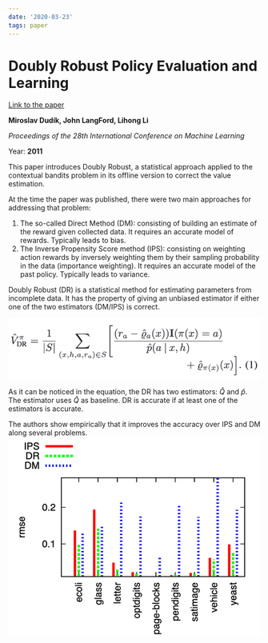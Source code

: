 ```yaml
---
date: '2020-03-23'
tags: paper
---
```

# Doubly Robust Policy Evaluation and Learning

[Link to the paper](https://arxiv.org/abs/1103.4601)

**Miroslav Dudík, John LangFord, Lihong Li**

*Proceedings of the 28th International Conference on Machine Learning*

Year: **2011**

This paper introduces Doubly Robust, a statistical approach applied to the contextual bandits problem in its offline version to correct the value estimation.

At the time the paper was published, there were two main approaches for addressing that problem:
1. The so-called Direct Method (DM): consisting of building an estimate of the reward given collected data. It requires an accurate model of rewards. Typically leads to bias.
2. The Inverse Propensity Score method (IPS): consisting on weighting action rewards by inversely weighting them by their sampling probability in the data (importance weighting). It requires an accurate model of the past policy. Typically leads to variance.

Doubly Robust (DR) is a statistical method for estimating parameters from incomplete data. It has the property of giving an unbiased estimator if either one of the two estimators (DM/IPS) is correct.

![](assets/dudik2011/formula.png)

As it can be noticed in the equation, the DR has two estimators: $\hat{Q}$ and $\hat{p}$. The estimator uses $\hat{Q}$ as baseline. DR is accurate if at least one of the estimators is accurate.

The authors show empirically that it improves the accuracy over IPS and DM along several problems.
![](assets/dudik2011/performance.png)